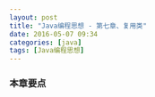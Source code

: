 ```yaml
---
layout: post
title: "Java编程思想 - 第七章、复用类"
date: 2016-05-07 09:34
categories: [java]
tags: [Java编程思想]
---
```


### 本章要点
